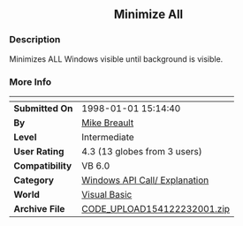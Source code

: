 ﻿<div align="center">

## Minimize All


</div>

### Description

Minimizes ALL Windows visible until background is visible.
 
### More Info
 


<span>             |<span>
---                |---
**Submitted On**   |1998-01-01 15:14:40
**By**             |[Mike Breault](https://github.com/Planet-Source-Code/PSCIndex/blob/master/ByAuthor/mike-breault.md)
**Level**          |Intermediate
**User Rating**    |4.3 (13 globes from 3 users)
**Compatibility**  |VB 6\.0
**Category**       |[Windows API Call/ Explanation](https://github.com/Planet-Source-Code/PSCIndex/blob/master/ByCategory/windows-api-call-explanation__1-39.md)
**World**          |[Visual Basic](https://github.com/Planet-Source-Code/PSCIndex/blob/master/ByWorld/visual-basic.md)
**Archive File**   |[CODE\_UPLOAD154122232001\.zip](https://github.com/Planet-Source-Code/mike-breault-minimize-all__1-21280/archive/master.zip)








